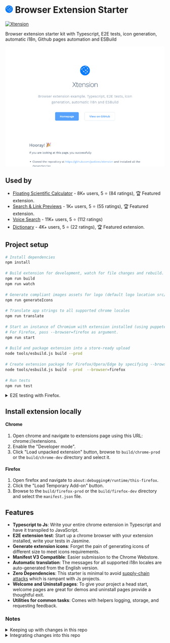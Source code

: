 # ![logo](src/assets/logo-24x24.png) Browser Extension Starter

[![Xtension](https://circleci.com/gh/essentialkit/xtension/tree/main.svg?style=svg)](https://circleci.com/gh/essentialkit/xtension/?branch=main)

Browser extension starter kit with Typescript, E2E tests, icon generation, automatic i18n, Github pages automation and ESBuild

![Screenshot](src/assets/screenshot.png "Screenshot")

## Used by

* [Floating Scientific Calculator](https://chrome.google.com/webstore/detail/floating-scientific-calcu/mbfnbhfjnjeedaknilkfegfnnmmmmpmn) - 8K+ users, 5 ⭐ (84 ratings), 🏆 Featured extension.
* [Search & Link Previews](https://chrome.google.com/webstore/detail/search-link-preview/mmmfofondapflhgbdidadejnechhjocm) - 1K+ users, 5 ⭐ (55 ratings), 🏆 Featured extension.
* [Voice Search](https://chrome.google.com/webstore/detail/voice-search/agmgoemhckhccgibmoigonndjhjllcoh) - 11K+ users, 5 ⭐ (112 ratings)
* [Dictionary](https://chrome.google.com/webstore/detail/nhbchcfeodkcblfpdjdhelcfbefefmag) - 4K+ users, 5 ⭐ (22 ratings), 🏆 Featured extension.


## Project setup

```bash
# Install dependencies
npm install

# Build extension for development, watch for file changes and rebuild.
npm run build
npm run watch

# Generate compliant images assets for logo (default logo location src/assets/logo.png)
npm run generateIcons

# Translate app strings to all supported chrome locales
npm run translate

# Start an instance of Chromium with extension installed (using puppeteer)
# For Firefox, pass --browser=firefox as argument.
npm run start 

# Build and package extension into a store-ready upload
node tools/esbuild.js build --prod 

# Create extension package for Firefox/Opera/Edge by specifying --browser argument
node tools/esbuild.js build --prod  --browser=firefox

# Run tests
npm run test
```

<details><summary>E2E testing with Firefox.</summary>

By default, puppeteer only downloads Chromium, run the command below to install Firefox's equivalent of chromium:

```
PUPPETEER_PRODUCT=firefox npm i -D puppeteer --prefix ./node_modules/firefox-puppeteer
```


`PUPPETEER_PRODUCT=firefox` tells puppeteer to download firefox.

`--prefix ./node_modules/firefox-puppeteer` forces a new fetch of puppeteer. This is necessary since `node_modules/puppeteer` already exists (for chromium). The actual value of the prefix doesn't matter, just don't overwrite an actual package. 

*NB:* After running the above command, they will no be update to package.json or package-lock.json... since package "puppeteer" already exists.
</details>

## Install extension locally

#### Chrome
1. Open chrome and navigate to extensions page using this URL: chrome://extensions.
2. Enable the "Developer mode".
3. Click "Load unpacked extension" button, browse to `build/chrome-prod` or the `build/chrome-dev` directory and select it.

#### Firefox
1. Open firefox and navigate to `about:debugging#/runtime/this-firefox`.
2. Click the "Load Temporary Add-on" button.
3. Browse to the `build/firefox-prod` or the `build/firefox-dev` directory and select the `manifest.json` file.



## Features
* **Typescript to Js**: Write your entire chrome extension in Typescript and have it transpiled to JavaScript.
* **E2E extension test**: Start up a chrome browser with your extension installed, write your tests in Jasmine.
* **Generate extension icons**: Forget the pain of generating icons of different size to meet icons requirements.
* **Manifest V3 Compatible**: Easier submission to the Chrome Webstore.
* **Automatic translation**: The messages for all supported i18n locales are auto-generated from the English version.
* **Zero Dependencies**: This starter is minimal to avoid [supply-chain attacks](https://www.bleepingcomputer.com/news/security/npm-supply-chain-attack-impacts-hundreds-of-websites-and-apps/) which is rampant with Js projects.
* **Welcome and Uninstall pages**: To give your project a head start, welcome pages are great for demos and uninstall pages provide a thoughtful exit.
* **Utilities for common tasks**: Comes with helpers logging, storage, and requesting feedback.

### Notes


<details><summary>Keeping up with changes in this repo</summary>
Staying up-to-date with this repo after a fork:

1. Create a new repository by either forking/copying this one.

2. Add this repository as a remote to the new repo
`git remote add xtension git@github.com:justiceo/xtension.git`

3. Fetch the latest updates from the xtension repo (template).
`git fetch xtension`

4. Create a local branch to track xtension repo.
`git checkout -B xtension && git branch -u xtension/master`

5. There should be two divergent histories now. `master -> origin/master` and `xtension -> xtension/master`.

6. Copy the changes from xtension to master without a commit.
`git checkout xtension -- .` 

7. Fix any changes then commit
`git commit -m "merged updates from xtension"`.
</details>

<details><summary>Integrating changes into this repo</summary>

1. Add xtension as a remote.
`git remote add xtension git@github.com:justiceo/xtension.git`

2. Avoid pushing to it.
`git remote set-url --push xtension do-not-push`

3. Create new branch to track xtension
`git checkout -b base`

4. Pull changess from xtension and rebase onto it.
`git pull xtension main --rebase -X theirs`

5. Push changes from base to origin
`git push --set-upstream origin base`

6. Merge the changes from base into main
`git merge base -X theirs --allow-unrelated-histories --no-commit --no-ff`

7. Review the diff and commit.
`git commit -m "up-to-date with xtension"`
</details>
